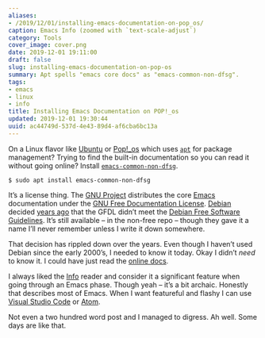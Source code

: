 ```yaml
---
aliases:
- /2019/12/01/installing-emacs-documentation-on-pop_os/
caption: Emacs Info (zoomed with `text-scale-adjust`)
category: Tools
cover_image: cover.png
date: 2019-12-01 19:11:00
draft: false
slug: installing-emacs-documentation-on-pop-os
summary: Apt spells "emacs core docs" as "emacs-common-non-dfsg".
tags:
- emacs
- linux
- info
title: Installing Emacs Documentation on POP!_os
updated: 2019-12-01 19:30:44
uuid: ac44749d-537d-4e43-89d4-af6cba6bc13a
---
```


On a Linux flavor like [Ubuntu](https://ubuntu.com/) or
[Pop\!\_os](https://system76.com/pop) which uses
[`apt`](https://en.wikipedia.org/wiki/APT%5F\(software\)) for package
management? Trying to find the built-in documentation so you can read it
without going online? Install
[`emacs-common-non-dfsg`](https://packages.debian.org/jessie/emacs24-common-non-dfsg).

    $ sudo apt install emacs-common-non-dfsg

It’s a license thing. The [GNU Project](https://www.gnu.org/)
distributes the core
[Emacs](https://www.gnu.org/software/emacs/#Manuals) documentation under
the [GNU Free Documentation
License](https://www.gnu.org/licenses/fdl-1.3.html).
[Debian](https://www.debian.org/) decided [years
ago](https://www.debian.org/vote/2006/vote%5F001) that the GFDL didn’t
meet the [Debian Free Software
Guidelines](https://www.debian.org/social%5Fcontract#guidelines). It’s
still available – in the non-free repo – though they gave it a name I’ll
never remember unless I write it down somewhere.

That decision has rippled down over the years. Even though I haven’t
used Debian since the early 2000’s, I needed to know it today. Okay I
didn’t *need* to know it. I could have just read the [online
docs](https://www.gnu.org/manual/manual.html).

I always liked the [Info](https://www.gnu.org/software/texinfo/) reader
and consider it a significant feature when going through an Emacs phase.
Though yeah – it’s a bit archaic. Honestly that describes most of Emacs.
When I want featureful and flashy I can use [Visual Studio
Code](https://code.visualstudio.com/) or [Atom](https://atom.io/).

Not even a two hundred word post and I managed to digress. Ah well. Some
days are like that.
